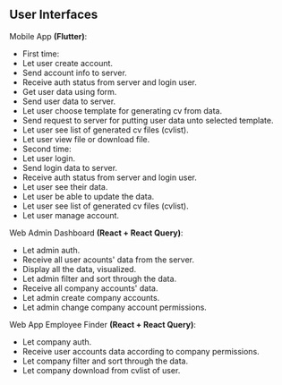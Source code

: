## **User Interfaces**

Mobile App **(Flutter)**:

- First time:
- Let user create account.
- Send account info to server.
- Receive auth status from server and login user.
- Get user data using form.
- Send user data to server.
- Let user choose template for generating cv from data.
- Send request to server for putting user data unto selected template.
- Let user see list of generated cv files (cvlist).
- Let user view file or download file.
- Second time:
- Let user login.
- Send login data to server.
- Receive auth status from server and login user.
- Let user see their data.
- Let user be able to update the data.
- Let user see list of generated cv files (cvlist).
- Let user manage account.

Web Admin Dashboard **(React + React Query)**:

- Let admin auth.
- Receive all user acounts' data from the server.
- Display all the data, visualized.
- Let admin filter and sort through the data.
- Receive all company accounts' data.
- Let admin create company accounts.
- Let admin change company account permissions.

Web App Employee Finder **(React + React Query)**:

- Let company auth.
- Receive user accounts data according to company permissions.
- Let company filter and sort through the data.
- Let company download from cvlist of user.

